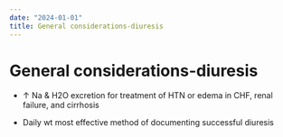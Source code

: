 ```yaml
---
date: "2024-01-01"
title: General considerations-diuresis
---
```


# General considerations-diuresis

* ↑ Na & H2O excretion for treatment of HTN or edema in CHF, renal failure, and cirrhosis

* Daily wt most effective method of documenting successful diuresis
